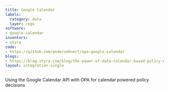 ```yaml
---
title: Google Calendar
labels:
  category: data
  layer: rego
software:
- google-calendar
inventors:
- styra
code:
- https://github.com/anderseknert/opa-google-calendar
blogs:
- https://blog.styra.com/blog/the-power-of-data-calendar-based-policy-enforcement
layout: integration-single
---
```

Using the Google Calendar API with OPA for calendar powered policy decisions
